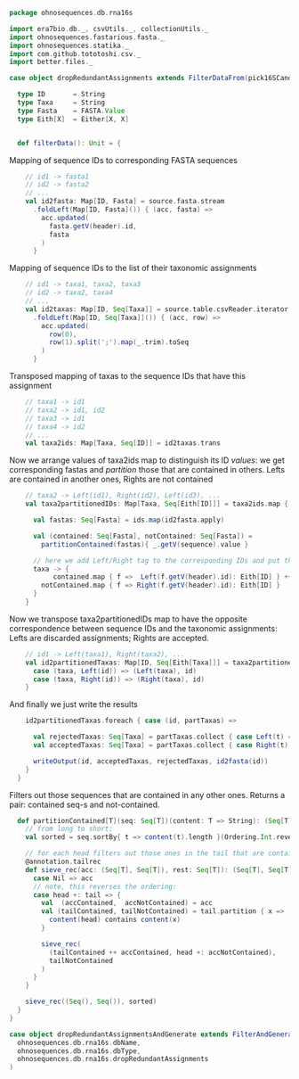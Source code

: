 
```scala
package ohnosequences.db.rna16s

import era7bio.db._, csvUtils._, collectionUtils._
import ohnosequences.fastarious.fasta._
import ohnosequences.statika._
import com.github.tototoshi.csv._
import better.files._

case object dropRedundantAssignments extends FilterDataFrom(pick16SCandidates)() {

  type ID       = String
  type Taxa     = String
  type Fasta    = FASTA.Value
  type Eith[X]  = Either[X, X]


  def filterData(): Unit = {
```

Mapping of sequence IDs to corresponding FASTA sequences

```scala
    // id1 -> fasta1
    // id2 -> fasta2
    // ...
    val id2fasta: Map[ID, Fasta] = source.fasta.stream
      .foldLeft(Map[ID, Fasta]()) { (acc, fasta) =>
        acc.updated(
          fasta.getV(header).id,
          fasta
        )
      }
```

Mapping of sequence IDs to the list of their taxonomic assignments

```scala
    // id1 -> taxa1, taxa2, taxa3
    // id2 -> taxa2, taxa4
    // ...
    val id2taxas: Map[ID, Seq[Taxa]] = source.table.csvReader.iterator
      .foldLeft(Map[ID, Seq[Taxa]]()) { (acc, row) =>
        acc.updated(
          row(0),
          row(1).split(';').map(_.trim).toSeq
        )
      }
```

Transposed mapping of taxas to the sequence IDs that have this assignment

```scala
    // taxa1 -> id1
    // taxa2 -> id1, id2
    // taxa3 -> id1
    // taxa4 -> id2
    // ...
    val taxa2ids: Map[Taxa, Seq[ID]] = id2taxas.trans
```

Now we arrange values of taxa2ids map to distinguish its ID _values_:
we get corresponding fastas and _partition_ those that are contained in others.
Lefts are contained in another ones, Rights are not contained

```scala
    // taxa2 -> Left(id1), Right(id2), Left(id3), ...
    val taxa2partitionedIDs: Map[Taxa, Seq[Eith[ID]]] = taxa2ids.map { case (taxa, ids) =>

      val fastas: Seq[Fasta] = ids.map(id2fasta.apply)

      val (contained: Seq[Fasta], notContained: Seq[Fasta]) =
        partitionContained(fastas){ _.getV(sequence).value }

      // here we add Left/Right tag to the corresponding IDs and put them all together:
      taxa -> {
           contained.map { f =>  Left(f.getV(header).id): Eith[ID] } ++
        notContained.map { f => Right(f.getV(header).id): Eith[ID] }
      }
    }
```

Now we transpose taxa2partitionedIDs map to have the opposite correspondence
between sequence IDs and the taxonomic assignments:
Lefts are discarded assignments; Rights are accepted.

```scala
    // id1 -> Left(taxa1), Right(taxa2), ...
    val id2partitionedTaxas: Map[ID, Seq[Eith[Taxa]]] = taxa2partitionedIDs.trans {
      case (taxa, Left(id)) => (Left(taxa), id)
      case (taxa, Right(id)) => (Right(taxa), id)
    }
```

And finally we just write the results

```scala
    id2partitionedTaxas.foreach { case (id, partTaxas) =>

      val rejectedTaxas: Seq[Taxa] = partTaxas.collect { case Left(t) => t }
      val acceptedTaxas: Seq[Taxa] = partTaxas.collect { case Right(t) => t }

      writeOutput(id, acceptedTaxas, rejectedTaxas, id2fasta(id))
    }
  }
```

Filters out those sequences that are contained in any other ones.
Returns a pair: contained seq-s and not-contained.

```scala
  def partitionContained[T](seq: Seq[T])(content: T => String): (Seq[T], Seq[T]) = {
    // from long to short:
    val sorted = seq.sortBy{ t => content(t).length }(Ordering.Int.reverse)

    // for each head filters out those ones in the tail that are contained in it
    @annotation.tailrec
    def sieve_rec(acc: (Seq[T], Seq[T]), rest: Seq[T]): (Seq[T], Seq[T]) = rest match {
      case Nil => acc
      // note, this reverses the ordering:
      case head +: tail => {
        val  (accContained,  accNotContained) = acc
        val (tailContained, tailNotContained) = tail.partition { x =>
          content(head) contains content(x)
        }

        sieve_rec(
          (tailContained ++ accContained, head +: accNotContained),
          tailNotContained
        )
      }
    }

    sieve_rec((Seq(), Seq()), sorted)
  }
}

case object dropRedundantAssignmentsAndGenerate extends FilterAndGenerateBlastDB(
  ohnosequences.db.rna16s.dbName,
  ohnosequences.db.rna16s.dbType,
  ohnosequences.db.rna16s.dropRedundantAssignments
)

```




[test/scala/runBundles.scala]: ../../test/scala/runBundles.scala.md
[main/scala/dropRedundantAssignments.scala]: dropRedundantAssignments.scala.md
[main/scala/mg7pipeline.scala]: mg7pipeline.scala.md
[main/scala/package.scala]: package.scala.md
[main/scala/compats.scala]: compats.scala.md
[main/scala/release.scala]: release.scala.md
[main/scala/dropInconsistentAssignments.scala]: dropInconsistentAssignments.scala.md
[main/scala/pick16SCandidates.scala]: pick16SCandidates.scala.md